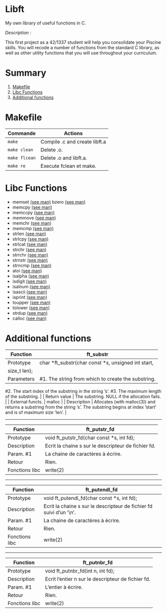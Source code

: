 # Libft
My own library of useful functions in C.

_Description :_ 

This first project as a 42/1337 student will help you consolidate your Piscine skills. You will recode a number of functions from the standard C library, as well as other utility functions that you will use throughout your curriculum.

# Summary
 1. [Makefile](#makefile)
 2. [Libc Functions](#libc)
 3. [Additional functions](#additionalfunctions)

# <a name="makefile">Makefile</a>

| Commande       	|  Actions 	|
|----------------	|----------	|
| `make`      	  | Compile .c and create libft.a  	|
| `make clean`    | Delete .o.  	|
| `make flcean`  	| Delete .o and libft.a.  	|
| `make re`     	| Execute fclean et make.  	|

# <a name="libc">Libc Functions</a>

- memset  [(see man)](http://linux.die.net/man/3/memset) bzero   [(see man)](http://linux.die.net/man/3/bzero)
- memcpy  [(see man)](http://linux.die.net/man/3/memcpy)
- memccpy [(see man)](http://linux.die.net/man/3/memccpy)
- memmove [(see man)](http://linux.die.net/man/3/memmove)
- memchr  [(see man)](http://linux.die.net/man/3/memchr)
- memcmp  [(see man)](http://linux.die.net/man/3/memcmp)
- strlen  [(see man)](http://linux.die.net/man/3/strlen)
- strlcpy [(see man)](http://linux.die.net/man/3/strlcpy)
- strlcat [(see man)](http://linux.die.net/man/3/strlcat)
- strchr  [(see man)](http://linux.die.net/man/3/strchr)
- strrchr [(see man)](http://linux.die.net/man/3/strrchr)
- strnstr [(see man)](http://www.freebsd.org/cgi/man.cgi?query=strnstr&sektion=3)
- strncmp [(see man)](http://linux.die.net/man/3/strncmp)
- atoi    [(see man)](http://linux.die.net/man/3/atoi)
- isalpha [(see man)](http://linux.die.net/man/3/isalpha)
- isdigit [(see man)](http://linux.die.net/man/3/isdigit)
- isalnum [(see man)](http://linux.die.net/man/3/isalnum)
- isascii [(see man)](http://linux.die.net/man/3/isascii)
- isprint [(see man)](http://linux.die.net/man/3/isprint)
- toupper [(see man)](http://linux.die.net/man/3/toupper)
- tolower [(see man)](http://linux.die.net/man/3/tolower)
- strdup  [(see man)](http://linux.die.net/man/3/strdup)
- calloc  [(see man)](https://linux.die.net/man/3/calloc)



# <a name="additionalfunctions">Additional functions<a/>



| Function       	|  ft_substr  |
|----------------	|---------------------------------------	|
| Prototype      	| char *ft_substr(char const *s, unsigned int start,
size_t len); |
| Parameters    	| #1.  The string from which to create the substring.
#2.  The start index of the substring in the string
’s’.
#3.  The maximum length of the substring. |
| Return value     	| The substring.  NULL if the allocation fails. |
| External functs.  | malloc |
| Description    	| Allocates (with malloc(3)) and returns a substring
from the string ’s’.
The substring begins at index ’start’ and is of
maximum size ’len’.	|

----------

| Function       	|  <a name="ft_putstr_fd">ft_putstr_fd</a> 	|
|----------------	|---------------------------------------	|
| Prototype      	| void ft_putstr_fd(char const *s, int fd); |
| Description    	| Ecrit la chaine s sur le descripteur de fichier fd. |
| Param. #1      	| La chaine de caractères à écrire. |
| Retour         	| Rien. |
| Fonctions libc 	| write(2)	|

----------

| Function       	|  <a name="ft_putendl_fd">ft_putendl_fd</a> 	|
|----------------	|---------------------------------------	|
| Prototype      	| void ft_putendl_fd(char const *s, int fd); |
| Description    	| Ecrit la chaine s sur le descripteur de fichier fd suivi d’un ’\n’. |
| Param. #1      	| La chaine de caractères à écrire. |
| Retour         	| Rien. |
| Fonctions libc 	| write(2)	|

----------

| Function       	|  <a name="ft_putnbr_fd">ft_putnbr_fd</a> 	|
|----------------	|---------------------------------------	|
| Prototype      	| void ft_putnbr_fd(int n, int fd); |
| Description    	| Ecrit l’entier n sur le descripteur de fichier fd. |
| Param. #1      	| L’entier à écrire. |
| Retour         	| Rien. |
| Fonctions libc 	| write(2)	|
